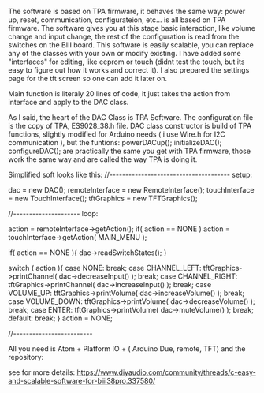 The software is based on TPA firmware, it behaves the same way: power up, reset, communication, configurateion, etc... is all based on TPA firmware.
The software gives you at this stage basic interaction, like volume change and input change, the rest of the configuration is read from the switches on the BIII board.
This software is easily scalable, you can replace any of the classes with your own or modify existing.
I have added some "interfaces" for editing, like eeprom or touch (didnt test the touch, but its easy to figure out how it works and correct it).
I also prepared the settings page for the tft screen so one can add it later on.


Main function is literaly 20 lines of code, it just takes the action from interface and apply to the DAC class.


As I said, the heart of the DAC Class is TPA Software.
The configuration file is the copy of TPA, ES9028_38.h file.
DAC class constructor is build of TPA functions, slightly modified for Arduino needs ( i use Wire.h for I2C communication ), but the funtions:
powerDACup();
initializeDAC();
configureDAC();
are practically the same you get with TPA firmware, those work the same way and are called the way TPA is doing it.


Simplified soft looks like this:
//--------------------------------------
setup:

dac = new DAC();
remoteInterface = new RemoteInterface();
touchInterface = new TouchInterface();
tftGraphics = new TFTGraphics();

//---------------------
loop:

action = remoteInterface->getAction();
if( action == NONE )
action = touchInterface->getAction( MAIN_MENU );


if( action == NONE ){
dac->readSwitchStates();
}


switch ( action ){
case NONE:
break;
case CHANNEL_LEFT:
tftGraphics->printChannel( dac->decreaseInput() );
break;
case CHANNEL_RIGHT:
tftGraphics->printChannel( dac->increaseInput() );
break;
case VOLUME_UP:
tftGraphics->printVolume( dac->increaseVolume() );
break;
case VOLUME_DOWN:
tftGraphics->printVolume( dac->decreaseVolume() );
break;
case ENTER:
tftGraphics->printVolume( dac->muteVolume() );
break;
default:
break;
}
action = NONE;

//-------------------------


All you need is Atom + Platform IO + ( Arduino Due, remote, TFT) and the repository:


see for more details:
https://www.diyaudio.com/community/threads/c-easy-and-scalable-software-for-biii38pro.337580/
